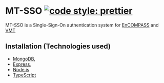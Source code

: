 # MT-SSO [![code style: prettier](https://img.shields.io/badge/code_style-prettier-ff69b4.svg?style=flat-square)](https://github.com/prettier/prettier)

MT-SSO is a Single-Sign-On authentication system for [EnCOMPASS](https://github.com/mathematicalthinking/encompass) and [VMT](https://github.com/mathematicalthinking/vmt)

## Installation (Technologies used)
- [MongoDB](http://www.mongodb.org/),
- [Express](http://expressjs.com/),
- [Node.js](http://nodejs.org/)
- [TypeScript](https://www.typescriptlang.org/)

